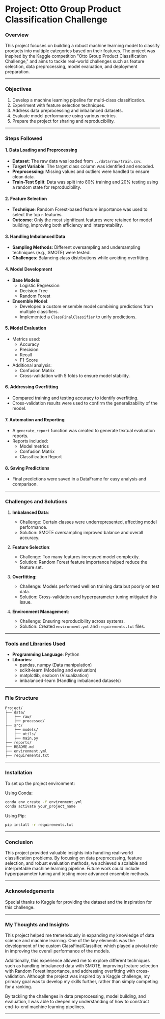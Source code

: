 # Project: Otto Group Product Classification Challenge

### Overview
This project focuses on building a robust machine learning model to classify products into multiple categories based on their features. The project was inspired by the Kaggle competition "Otto Group Product Classification Challenge," and aims to tackle real-world challenges such as feature selection, data preprocessing, model evaluation, and deployment preparation.

---

### Objectives
1. Develop a machine learning pipeline for multi-class classification.
2. Experiment with feature selection techniques.
3. Address data preprocessing and imbalanced datasets.
4. Evaluate model performance using various metrics.
5. Prepare the project for sharing and reproducibility.

---

### Steps Followed

#### **1. Data Loading and Preprocessing**
- **Dataset**: The raw data was loaded from `../data/raw/train.csv`.
- **Target Variable**: The target class column was identified and encoded.
- **Preprocessing**: Missing values and outliers were handled to ensure clean data.
- **Train-Test Split**: Data was split into 80% training and 20% testing using a random state for reproducibility.

#### **2. Feature Selection**
- **Technique**: Random Forest-based feature importance was used to select the top `n` features.
- **Outcome**: Only the most significant features were retained for model building, improving both efficiency and interpretability.

#### **3. Handling Imbalanced Data**
- **Sampling Methods**: Different oversampling and undersampling techniques (e.g., SMOTE) were tested.
- **Challenges**: Balancing class distributions while avoiding overfitting.

#### **4. Model Development**
- **Base Models**:
  - Logistic Regression
  - Decision Tree
  - Random Forest
- **Ensemble Model**:
  - Developed a custom ensemble model combining predictions from multiple classifiers.
  - Implemented a `ClassFinalClassifier` to unify predictions.

#### **5. Model Evaluation**
- Metrics used:
  - Accuracy
  - Precision
  - Recall
  - F1-Score
- Additional analysis:
  - Confusion Matrix
  - Cross-validation with 5 folds to ensure model stability.

#### **6. Addressing Overfitting**
- Compared training and testing accuracy to identify overfitting.
- Cross-validation results were used to confirm the generalizability of the model.

#### **7. Automation and Reporting**
- A `generate_report` function was created to generate textual evaluation reports.
- Reports included:
  - Model metrics
  - Confusion Matrix
  - Classification Report
  
#### **8. Saving Predictions**
- Final predictions were saved in a DataFrame for easy analysis and comparison.

---

### Challenges and Solutions
1. **Imbalanced Data**:
   - Challenge: Certain classes were underrepresented, affecting model performance.
   - Solution: SMOTE oversampling improved balance and overall accuracy.

2. **Feature Selection**:
   - Challenge: Too many features increased model complexity.
   - Solution: Random Forest feature importance helped reduce the feature set.

3. **Overfitting**:
   - Challenge: Models performed well on training data but poorly on test data.
   - Solution: Cross-validation and hyperparameter tuning mitigated this issue.

4. **Environment Management**:
   - Challenge: Ensuring reproducibility across systems.
   - Solution: Created `environment.yml` and `requirements.txt` files.

---

### Tools and Libraries Used
- **Programming Language**: Python
- **Libraries**:
  - pandas, numpy (Data manipulation)
  - scikit-learn (Modeling and evaluation)
  - matplotlib, seaborn (Visualization)
  - imbalanced-learn (Handling imbalanced datasets)

---

### File Structure
```plaintext
Project/
├── data/
│   ├── raw/
│   ├── processed/
├── src/
│   ├── models/
│   ├── utils/
│   ├── main.py
├── reports/
├── README.md
├── environment.yml
├── requirements.txt
```

---

### Installation
To set up the project environment:

Using Conda:
```bash
conda env create -f environment.yml
conda activate your_project_name
```

Using Pip:
```bash
pip install -r requirements.txt
```

---

### Conclusion
This project provided valuable insights into handling real-world classification problems. By focusing on data preprocessing, feature selection, and robust evaluation methods, we achieved a scalable and interpretable machine learning pipeline. Future work could include hyperparameter tuning and testing more advanced ensemble methods.

---

### Acknowledgements
Special thanks to Kaggle for providing the dataset and the inspiration for this challenge.

---

### My Thoughts and Insights
This project helped me tremendously in expanding my knowledge of data science and machine learning. One of the key elements was the development of the custom ClassFinalClassifier, which played a pivotal role in improving the overall performance of the models.

Additionally, this experience allowed me to explore different techniques such as handling imbalanced data with SMOTE, improving feature selection with Random Forest importance, and addressing overfitting with cross-validation. Although the project was inspired by a Kaggle challenge, my primary goal was to develop my skills further, rather than simply competing for a ranking.

By tackling the challenges in data preprocessing, model building, and evaluation, I was able to deepen my understanding of how to construct end-to-end machine learning pipelines.

---

